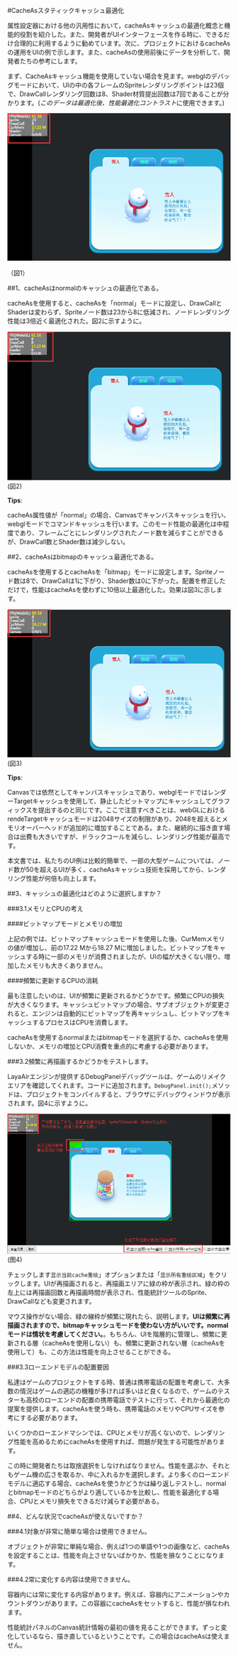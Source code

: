 #CacheAsスタティックキャッシュ最適化

属性設定器における他の汎用性において，cacheAsキャッシュの最適化概念と機能的役割を紹介した。また、開発者がUIインターフェースを作る時に、できるだけ合理的に利用するように勧めています。次に、プロジェクトにおけるcacheAsの運用をUIの例で示します。また、cacheAsの使用前後にデータを分析して、開発者たちの参考にします。

まず、CacheAsキャッシュ機能を使用していない場合を見ます。webglのデバッグモードにおいて、UIの中の各フレームのSpriteレンダリングポイントは23個で、DrawCallレンダリング回数は8、Shader材質提出回数は7回であることが分かります。(*このデータは最適化後、性能最適化コントラスト*に使用できます。)



 ![imgage](img/1.png)

（図1）



##1、cacheAsはnormalのキャッシュの最適化である。

cacheAsを使用すると、cacheAsを「normal」モードに設定し、DrawCallとShaderは変わらず、Spriteノード数は23から8に低減され、ノードレンダリング性能は3倍近く最適化された。図2に示すように。

![图2](img/2.png)
(図2)

**Tips**:

cacheAs属性値が「normal」の場合、Canvasでキャンバスキャッシュを行い、webglモードでコマンドキャッシュを行います。このモード性能の最適化は中程度であり、フレームごとにレンダリングされたノード数を減らすことができるが、DrawCall数とShader数は減少しない。





##2、cacheAsはbitmapのキャッシュ最適化である。

cacheAsを使用するとcacheAsを「bitmap」モードに設定します。Spriteノード数は8で、DrawCallは1に下がり、Shader数は0に下がった。配置を修正しただけで，性能はcacheAsを使わずに10倍以上最適化した。効果は図3に示します。

![图3](img/3.png)
(図3)

**Tips**:

Canvasでは依然としてキャンバスキャッシュであり、webglモードではレンダーTargetキャッシュを使用して、静止したビットマップにキャッシュしてグラフィックスを提出するのと同じです。ここで注意すべきことは、webGLにおけるrendeTargetキャッシュモードは2048サイズの制限があり、2048を超えるとメモリオーバーヘッドが追加的に増加することである。また、継続的に描き直す場合は出費も大きいですが、ドラックコールを減らし、レンダリング性能が最高です。

本文書では、私たちのUI例は比較的簡単で、一部の大型ゲームについては、ノード数が50を超えるUIが多く、cacheAsキャッシュ技術を採用してから、レンダリング性能が何倍も向上します。





##3、キャッシュの最適化はどのように選択しますか？

###3.1メモリとCPUの考え

####ビットマップモードとメモリの増加

上記の例では、ビットマップキャッシュモードを使用した後、CurMemメモリの値が増加し、前の17.22 Mから18.27 Mに増加しました。ビットマップをキャッシュする時に一部のメモリが消費されましたが、UIの幅が大きくない限り、増加したメモリも大きくありません。

####頻繁に更新するCPUの消耗

最も注意したいのは、UIが頻繁に更新されるかどうかです。頻繁にCPUの損失が大きくなります。キャッシュビットマップの場合、サブオブジェクトが変更されると、エンジンは自動的にビットマップを再キャッシュし、ビットマップをキャッシュするプロセスはCPUを消費します。

cacheAsを使用するnormalまたはbitmapモードを選択するか、cacheAsを使用しないか、メモリの増加とCPU消費を重点的に考慮する必要があります。



###3.2頻繁に再描画するかどうかをテストします。

LayaAirエンジンが提供するDebugPanelデバッグツールは、ゲームのリメイクエリアを確認してくれます。コードに追加されます。`DebugPanel.init();`メソッドは、プロジェクトをコンパイルすると、ブラウザにデバッグウィンドウが表示されます。図4に示すように。

![图3](img/4.png) 
 (图4)


チェックします`显示当前cache重绘`」オプションまたは「`显示所有重绘区域`」をクリックします。UIが再描画されると、再描画エリアに緑の枠が表示され、緑の枠の左上には再描画回数と再描画時間が表示され、性能統計ツールのSprite、DrawCallなども変更されます。

マウス操作がない場合、緑の線枠が頻繁に現れたら、説明します。**UIは頻繁に再描画されますので、bitmapキャッシュモードを使わない方がいいです。normalモードは情状を考慮してください。**。もちろん、UIを階層的に管理し、頻繁に更新される層（cacheAsを使用しない）も、頻繁に更新されない層（cacheAsを使用して）も、この方法は性能を向上させることができる。


###3.3ローエンドモデルの配置要因

私達はゲームのプロジェクトをする時、普通は携帯電話の配置を考慮して、大多数の情況はゲームの適応の機種が多ければ多いほど良くなるので、ゲームのテスターも高校のローエンドの配置の携帯電話でテストに行って、それから最適化の提案を提供します。cacheAsを使う時も、携帯電話のメモリやCPUサイズを参考にする必要があります。

いくつかのローエンドマシンでは、CPUとメモリが高くないので、レンダリング性能を高めるためにcacheAsを使用すれば、問題が発生する可能性があります。

この時に開発者たちは取捨選択をしなければなりません。性能を選ぶか、それともゲーム機の広さを取るか、中に入れるかを選択します。より多くのローエンドモデルに適応する場合、cacheAsを使うかどうかは繰り返しテストし、normalとbitmapモードのどちらがより適しているかを比較し、性能を最適化する場合、CPUとメモリ損失をできるだけ減らす必要がある。



##4、どんな状況でcacheAsが使えないですか？

###4.1対象が非常に簡単な場合は使用できません。

オブジェクトが非常に単純な場合、例えば1つの単語や1つの画像など、cacheAsを設定することは、性能を向上させないばかりか、性能を損なうことになります。

###4.2常に変化する内容は使用できません。

容器内には常に変化する内容があります。例えば、容器内にアニメーションやカウントダウンがあります。この容器にcacheAsをセットすると、性能が損なわれます。

性能統計パネルのCanvas統計情報の最初の値を見ることができます。ずっと変化しているなら、描き直しているということです。この場合はcacheAsは使えません。